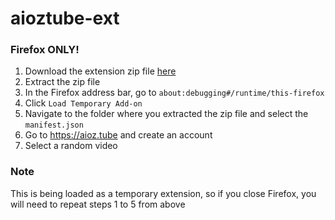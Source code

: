 # aioztube-ext


### Firefox ONLY!

1. Download the extension zip file [here](https://github.com/C-Lodder/aioztube-ext/releases/download/1.0.0/aioz-1.0.0.zip)
2. Extract the zip file
3. In the Firefox address bar, go to `about:debugging#/runtime/this-firefox`
4. Click `Load Temporary Add-on`
5. Navigate to the folder where you extracted the zip file and select the `manifest.json`
6. Go to https://aioz.tube and create an account
7. Select a random video


### Note

This is being loaded as a temporary extension, so if you close Firefox, you will need to repeat steps 1 to 5 from above